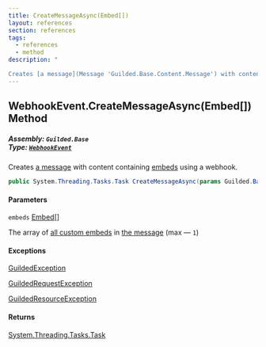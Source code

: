 ```yaml
---
title: CreateMessageAsync(Embed[])
layout: references
section: references
tags:
  - references
  - method
description: "

Creates [a message](Message 'Guilded.Base.Content.Message') with content containing [embeds](WebhookEvent.CreateMessageAsync(Embed[])#Guilded.Base.Events.WebhookEvent.CreateMessageAsync(Guilded.Base.Embeds.Embed[]).embeds 'Guilded.Base.Events.WebhookEvent.CreateMessageAsync(Guilded.Base.Embeds.Embed[]).embeds') using a webhook."
---
```


## WebhookEvent.CreateMessageAsync(Embed[]) Method
##### **Assembly:** `Guilded.Base`<br/>**Type:** [`WebhookEvent`](WebhookEvent 'Guilded.Base.Events.WebhookEvent')

Creates [a message](Message 'Guilded.Base.Content.Message') with content containing [embeds](WebhookEvent.CreateMessageAsync(Embed[])#Guilded.Base.Events.WebhookEvent.CreateMessageAsync(Guilded.Base.Embeds.Embed[]).embeds 'Guilded.Base.Events.WebhookEvent.CreateMessageAsync(Guilded.Base.Embeds.Embed[]).embeds') using a webhook.

```csharp
public System.Threading.Tasks.Task CreateMessageAsync(params Guilded.Base.Embeds.Embed[] embeds);
```
#### Parameters

<a name='Guilded.Base.Events.WebhookEvent.CreateMessageAsync(Guilded.Base.Embeds.Embed[]).embeds'></a>

`embeds` [Embed](Embed 'Guilded.Base.Embeds.Embed')[[]](https://docs.microsoft.com/en-us/dotnet/api/System.Array 'System.Array')

The array of [all custom embeds](Embed 'Guilded.Base.Embeds.Embed') in [the message](Message 'Guilded.Base.Content.Message') (max — `1`)

#### Exceptions

[GuildedException](GuildedException 'Guilded.Base.GuildedException')

[GuildedRequestException](GuildedRequestException 'Guilded.Base.GuildedRequestException')

[GuildedResourceException](GuildedResourceException 'Guilded.Base.GuildedResourceException')

#### Returns
[System.Threading.Tasks.Task](https://docs.microsoft.com/en-us/dotnet/api/System.Threading.Tasks.Task 'System.Threading.Tasks.Task')